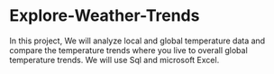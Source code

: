 # Explore-Weather-Trends
In this project, We will analyze local and global temperature data and compare the temperature trends where you live to overall global temperature trends.
We will use Sql and microsoft Excel.
